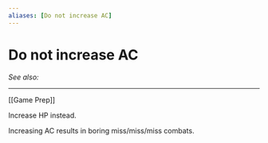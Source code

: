 ```yaml
---
aliases: [Do not increase AC]
---
```

# Do not increase AC
*See also:* 
___
[[Game Prep]]

Increase HP instead.

Increasing AC results in boring miss/miss/miss combats.